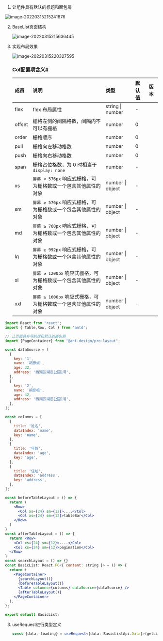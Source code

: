 

1. 让组件具有默认的标题和面包屑

![image-20220315215241876](https://wuxiaohui-1254415986.cos.ap-nanjing.myqcloud.com/uPic/image-20220315215241876.png)

2. BaseList页面结构

   ![image-20220315215636445](https://wuxiaohui-1254415986.cos.ap-nanjing.myqcloud.com/uPic/image-20220315215636445.png)

3. 实现布局效果

   ![image-20220315220327595](https://wuxiaohui-1254415986.cos.ap-nanjing.myqcloud.com/uPic/image-20220315220327595.png)

   ### Col配置项含义[#](https://ant.design/components/grid-cn/#Col)

   | 成员   | 说明                                                         | 类型             | 默认值 | 版本 |
   | :----- | :----------------------------------------------------------- | :--------------- | :----- | :--- |
   | flex   | flex 布局属性                                                | string \| number | -      |      |
   | offset | 栅格左侧的间隔格数，间隔内不可以有栅格                       | number           | 0      |      |
   | order  | 栅格顺序                                                     | number           | 0      |      |
   | pull   | 栅格向左移动格数                                             | number           | 0      |      |
   | push   | 栅格向右移动格数                                             | number           | 0      |      |
   | span   | 栅格占位格数，为 0 时相当于 `display: none`                  | number           | -      |      |
   | xs     | `屏幕 < 576px` 响应式栅格，可为栅格数或一个包含其他属性的对象 | number \| object | -      |      |
   | sm     | `屏幕 ≥ 576px` 响应式栅格，可为栅格数或一个包含其他属性的对象 | number \| object | -      |      |
   | md     | `屏幕 ≥ 768px` 响应式栅格，可为栅格数或一个包含其他属性的对象 | number \| object | -      |      |
   | lg     | `屏幕 ≥ 992px` 响应式栅格，可为栅格数或一个包含其他属性的对象 | number \| object | -      |      |
   | xl     | `屏幕 ≥ 1200px` 响应式栅格，可为栅格数或一个包含其他属性的对象 | number \| object | -      |      |
   | xxl    | `屏幕 ≥ 1600px` 响应式栅格，可为栅格数或一个包含其他属性的对象 | number \| object | -      |      |

```jsx
import React from "react";
import { Table,Row, Col } from 'antd';

// 让页面具有导航栏和默认的面包屑
import {PageContainer} from "@ant-design/pro-layout";

const dataSource = [
  {
    key: '1',
    name: '胡彦斌',
    age: 32,
    address: '西湖区湖底公园1号',
  },
  {
    key: '2',
    name: '胡彦祖',
    age: 42,
    address: '西湖区湖底公园1号',
  },
];

const columns = [
  {
    title: '姓名',
    dataIndex: 'name',
    key: 'name',
  },
  {
    title: '年龄',
    dataIndex: 'age',
    key: 'age',
  },
  {
    title: '住址',
    dataIndex: 'address',
    key: 'address',
  },
];

const beforeTableLayout = () => {
  return (
    <Row>
      <Col xs={24} sm={12}>....</Col>
      <Col xs={24} sm={12}>tableBar</Col>
    </Row>
  )
}
const afterTableLayout = () => {
  return <Row>
    <Col xs={24} sm={12}>....</Col>
    <Col xs={24} sm={12}>pagination</Col>
  </Row>
}
const searchLayout = () => {}
const BasicList: React.FC<{ content: string }> = () => {
  return (
    <PageContainer>
      {searchLayout()}
      {beforeTableLayout()}
      <Table columns={columns} dataSource={dataSource} />
      {afterTableLayout()}
    </PageContainer>
  );
};

export default BasicList;

```

3. useRequest进行类型定义

   ```ts
   const {data, loading} = useRequest<{data: BasicListApi.Data}>(getListUrl)
   ```

   